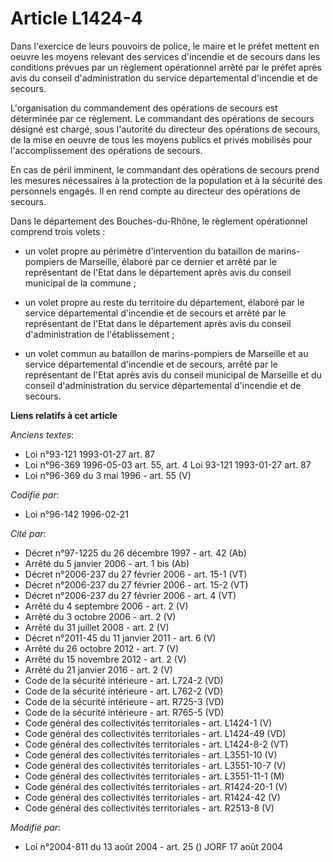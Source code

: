 # Article L1424-4

Dans l'exercice de leurs pouvoirs de police, le maire et le préfet mettent en oeuvre les moyens relevant des services
d'incendie et de secours dans les conditions prévues par un règlement opérationnel arrêté par le préfet après avis du conseil
d'administration du service départemental d'incendie et de secours.

L'organisation du commandement des opérations de secours est déterminée par ce règlement. Le commandant des opérations de
secours désigné est chargé, sous l'autorité du directeur des opérations de secours, de la mise en oeuvre de tous les moyens
publics et privés mobilisés pour l'accomplissement des opérations de secours.

En cas de péril imminent, le commandant des opérations de secours prend les mesures nécessaires à la protection de la
population et à la sécurité des personnels engagés. Il en rend compte au directeur des opérations de secours.

Dans le département des Bouches-du-Rhône, le règlement opérationnel comprend trois volets :

- un volet propre au périmètre d'intervention du bataillon de marins-pompiers de Marseille, élaboré par ce dernier et arrêté
par le représentant de l'Etat dans le département après avis du conseil municipal de la commune ;

- un volet propre au reste du territoire du département, élaboré par le service départemental d'incendie et de secours et
arrêté par le représentant de l'Etat dans le département après avis du conseil d'administration de l'établissement ;

- un volet commun au bataillon de marins-pompiers de Marseille et au service départemental d'incendie et de secours, arrêté
par le représentant de l'Etat après avis du conseil municipal de Marseille et du conseil d'administration du service
départemental d'incendie et de secours.

**Liens relatifs à cet article**

_Anciens textes_:

  - Loi n°93-121 1993-01-27 art. 87
  - Loi n°96-369 1996-05-03 art. 55, art. 4 Loi 93-121 1993-01-27 art. 87
  - Loi n°96-369 du 3 mai 1996 - art. 55 (V)

_Codifié par_:

  - Loi n°96-142 1996-02-21

_Cité par_:

  - Décret n°97-1225 du 26 décembre 1997 - art. 42 (Ab)
  - Arrêté du 5 janvier 2006 - art. 1 bis (Ab)
  - Décret n°2006-237 du 27 février 2006 - art. 15-1 (VT)
  - Décret n°2006-237 du 27 février 2006 - art. 15-2 (VT)
  - Décret n°2006-237 du 27 février 2006 - art. 4 (VT)
  - Arrêté du 4 septembre 2006 - art. 2 (V)
  - Arrêté du 3 octobre 2006 - art. 2 (V)
  - Arrêté du 31 juillet 2008 - art. 2 (V)
  - Décret n°2011-45 du 11 janvier 2011 - art. 6 (V)
  - Arrêté du 26 octobre 2012 - art. 7 (V)
  - Arrêté du 15 novembre 2012 - art. 2 (V)
  - Arrêté du 21 janvier 2016 - art. 2 (V)
  - Code de la sécurité intérieure - art. L724-2 (VD)
  - Code de la sécurité intérieure - art. L762-2 (VD)
  - Code de la sécurité intérieure - art. R725-3 (VD)
  - Code de la sécurité intérieure - art. R765-5 (VD)
  - Code général des collectivités territoriales - art. L1424-1 (V)
  - Code général des collectivités territoriales - art. L1424-49 (VD)
  - Code général des collectivités territoriales - art. L1424-8-2 (VT)
  - Code général des collectivités territoriales - art. L3551-10 (V)
  - Code général des collectivités territoriales - art. L3551-10-7 (V)
  - Code général des collectivités territoriales - art. L3551-11-1 (M)
  - Code général des collectivités territoriales - art. R1424-20-1 (V)
  - Code général des collectivités territoriales - art. R1424-42 (V)
  - Code général des collectivités territoriales - art. R2513-8 (V)

_Modifié par_:

  - Loi n°2004-811 du 13 août 2004 - art. 25 () JORF 17 août 2004
